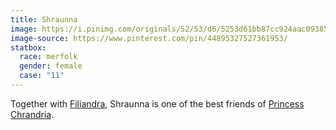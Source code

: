 ```yaml
---
title: Shraunna
image: https://i.pinimg.com/originals/52/53/d6/5253d61bb87cc924aac09385e2ecb16c.png
image-source: https://www.pinterest.com/pin/44895327527361953/
statbox:
  race: merfolk
  gender: female
  case: "11"
---
```


Together with [Filiandra](filiandra), Shraunna is
one of the best friends of [Princess Chrandria](chrandria).
